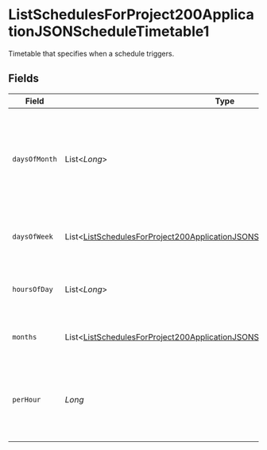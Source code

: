 # ListSchedulesForProject200ApplicationJSONScheduleTimetable1

Timetable that specifies when a schedule triggers.


## Fields

| Field                                                                                                                                                                           | Type                                                                                                                                                                            | Required                                                                                                                                                                        | Description                                                                                                                                                                     |
| ------------------------------------------------------------------------------------------------------------------------------------------------------------------------------- | ------------------------------------------------------------------------------------------------------------------------------------------------------------------------------- | ------------------------------------------------------------------------------------------------------------------------------------------------------------------------------- | ------------------------------------------------------------------------------------------------------------------------------------------------------------------------------- |
| `daysOfMonth`                                                                                                                                                                   | List<*Long*>                                                                                                                                                                    | :heavy_minus_sign:                                                                                                                                                              | Days in a month in which the schedule triggers. This is mutually exclusive with days in a week.                                                                                 |
| `daysOfWeek`                                                                                                                                                                    | List<[ListSchedulesForProject200ApplicationJSONScheduleTimetable1DaysOfWeek](../../models/operations/ListSchedulesForProject200ApplicationJSONScheduleTimetable1DaysOfWeek.md)> | :heavy_check_mark:                                                                                                                                                              | Days in a week in which the schedule triggers.                                                                                                                                  |
| `hoursOfDay`                                                                                                                                                                    | List<*Long*>                                                                                                                                                                    | :heavy_check_mark:                                                                                                                                                              | Hours in a day in which the schedule triggers.                                                                                                                                  |
| `months`                                                                                                                                                                        | List<[ListSchedulesForProject200ApplicationJSONScheduleTimetable1Months](../../models/operations/ListSchedulesForProject200ApplicationJSONScheduleTimetable1Months.md)>         | :heavy_minus_sign:                                                                                                                                                              | Months in which the schedule triggers.                                                                                                                                          |
| `perHour`                                                                                                                                                                       | *Long*                                                                                                                                                                          | :heavy_check_mark:                                                                                                                                                              | Number of times a schedule triggers per hour, value must be between 1 and 60                                                                                                    |